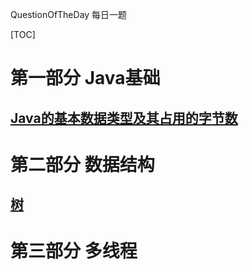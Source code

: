 QuestionOfTheDay 每日一题

[TOC]



# 第一部分 Java基础

## [Java的基本数据类型及其占用的字节数](basic-data-type.md)

# 第二部分 数据结构

## [树](tree.md)

# 第三部分 多线程
